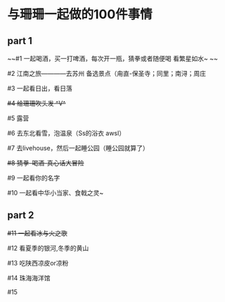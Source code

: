 # 与珊珊一起做的100件事情
## part 1
~~#1 一起喝酒，买一打啤酒，每次开一瓶，猜拳或者随便喝 看繁星如水~ ~~

#2 江南之旅————去苏州 备选景点（甪直-保圣寺；同里；南浔；周庄

#3 一起看日出，看日落

~~#4 给珊珊吹头发 ^V^~~

#5 露营

#6 去东北看雪，泡温泉（Ss的浴衣 awsl）

#7 去livehouse，然后一起睡公园（睡公园就算了）

~~#8 猜拳-喝酒-真心话大冒险~~

#9 一起看你的名字

#10 一起看中华小当家、食戟之灵~
## part 2
~~#11 一起看冰与火之歌~~

#12 看夏季的银河,冬季的黄山

#13 吃陕西凉皮or凉粉

#14 珠海海洋馆

#15 

